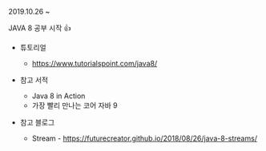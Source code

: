 2019.10.26 ~ 

JAVA 8 공부 시작 :+1:

* 튜토리얼 
    * https://www.tutorialspoint.com/java8/
* 참고 서적 
    * Java 8 in Action
    * 가장 빨리 만나는 코어 자바 9

* 참고 블로그
    * Stream - https://futurecreator.github.io/2018/08/26/java-8-streams/
